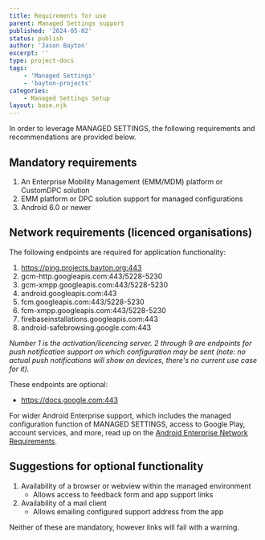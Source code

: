 ```yaml
---
title: Requirements for use
parent: Managed Settings support
published: '2024-05-02'
status: publish
author: 'Jason Bayton'
excerpt: ''
type: project-docs
tags: 
    - 'Managed Settings'
    - 'bayton-projects'
categories: 
    - Managed Settings Setup
layout: base.njk
---
```

In order to leverage MANAGED SETTINGS, the following requirements and recommendations are provided below.

## Mandatory requirements

1. An Enterprise Mobility Management (EMM/MDM) platform or CustomDPC solution
2. EMM platform or DPC solution support for managed configurations
3. Android 6.0 or newer

## Network requirements (licenced organisations)

The following endpoints are required for application functionality:

1. https://ping.projects.bayton.org:443
2. gcm-http.googleapis.com:443/5228-5230
3. gcm-xmpp.googleapis.com:443/5228-5230
4. android.googleapis.com:443
5. fcm.googleapis.com:443/5228-5230
6. fcm-xmpp.googleapis.com:443/5228-5230
7. firebaseinstallations.googleapis.com:443
8. android-safebrowsing.google.com:443

_Number 1 is the activation/licencing server. 2 through 9 are endpoints for push notification support on which configuration may be sent (note: no actual push notifications will show on devices, there's no current use case for it)._

These endpoints are optional: 

- https://docs.google.com:443

For wider Android Enterprise support, which includes the managed configuration function of MANAGED SETTINGS, access to Google Play, account services, and more, read up on the [Android Enterprise Network Requirements](https://support.google.com/work/android/answer/10513641?hl=en). 

## Suggestions for optional functionality 

1. Availability of a browser or webview within the managed environment
   - Allows access to feedback form and app support links
2. Availability of a mail client 
   - Allows emailing configured support address from the app

Neither of these are mandatory, however links will fail with a warning.
